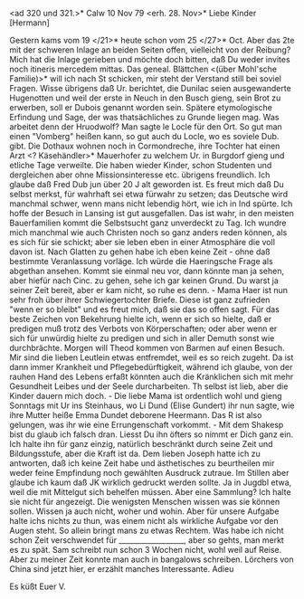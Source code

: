 <ad 320 und 321.>* Calw 10 Nov 79
 <erh. 28. Nov>*
Liebe Kinder [Hermann]

Gestern kams vom 19 </21>* heute schon vom 25 </27>* Oct. Aber das 2te mit der schweren Inlage an beiden Seiten offen, vielleicht von der Reibung? Mich hat die Inlage gerieben und möchte doch bitten, daß Du weder invites noch itineris mercedem mittas. Das geneal. Blättchen <(über Mohl'sche Familie)>* will ich nach St schicken, mir steht der Verstand still bei soviel Fragen. Wisse übrigens daß Ur. berichtet, die Dunilac seien ausgewanderte Hugenotten und weil der erste in Neuch in den Busch gieng, sein Brot zu erwerben, soll er Dubois genannt worden sein. Spätere etymologische Erfindung und Sage, der was thatsächliches zu Grunde liegen mag. Was arbeitet denn der Hruodwolf? Man sagte le Locle für den Ort. So gut man einen "Vomberg" heißen kann, so gut auch du Locle, wo es soviele Dub. gibt. Die Dothaux wohnen noch in Cormondreche, ihre Tochter hat einen Arzt <? Käsehändler>* Mauerhofer zu welchem Ur. in Burgdorf gieng und etliche Tage verweilte. Die haben wieder Kinder, schon Studenten und dergleichen aber ohne Missionsinteresse etc. übrigens freundlich. Ich glaube daß Fred Dub jun über 20 J alt geworden ist. Es freut mich daß Du selbst merkst, für wahrhaft sei etwa fürwahr zu setzen; das Deutsche wird manchmal schwer, wenn mans nicht lebendig hört, wie ich in Ind spürte. Ich hoffe der Besuch in Lansing ist gut ausgefallen. Das ist wahr, in den meisten Bauerfamilien kommt die Selbstsucht ganz unverdeckt zu Tag. Ich wundre mich manchmal wie auch Christen noch so ganz anders reden können, als es sich für sie schickt; aber sie leben eben in einer Atmosphäre die voll davon ist. Nach Glatten zu gehen habe ich eben keine Zeit - ohne daß bestimmte Veranlassung vorläge. Ich würde die Haeringsche Frage als abgethan ansehen. Kommt sie einmal neu vor, dann könnte man ja sehen, aber hiefür nach Cinc. zu gehen, sehe ich gar keinen Grund. Du warst ja seiner Zeit bereit, aber er kam nicht, so ruhe es denn. - Mama Haer ist nun sehr froh über ihrer Schwiegertochter Briefe. Diese ist ganz zufrieden "wenn er so bleibt" und es freut mich, daß sie das so offen sagt. Für das beste Zeichen von Bekehrung hielte ich, wenn er sich so hielte, daß er predigen muß trotz des Verbots von Körperschaften; oder aber wenn er sich für unwürdig hielte zu predigen und sich in aller Demuth sonst wie durchbrächte. Morgen will Theod kommen von Barmen auf einen Besuch. Mir sind die lieben Leutlein etwas entfremdet, weil es so reich zugeht. Da ist dann immer Krankheit und Pflegebedürftigkeit, während ich glaube, von der rauhen Hand des Lebens erfaßt könnten auch die Kränklichen sich mit mehr Gesundheit Leibes und der Seele durcharbeiten. Th selbst ist lieb, aber die Kinder dauern mich doch. - Die liebe Mama ist ordentlich wohl und gieng Sonntags mit Ur ins Steinhaus, wo Li Dund (Elise Gundert) ihr nun sagte, wie ihre Mutter heiße Emma Dundet deborene Heermann. Das R ist also gelungen, was ihr wie eine Errungenschaft vorkommt. - Mit dem Shakesp bist du glaub ich falsch dran. Liesst Du ihn öfters so nimmt er Dich ganz ein. Ich halte ihn für ganz einzig, natürlich beschränkt durch seine Zeit und Bildungsstufe, aber die Kraft ist da. Dem lieben Joseph hatte ich zu antworten, daß ich keine Zeit habe und ästhetisches zu beurtheilen mir weder feine Empfindung noch gewählten Ausdruck zutraue. Im Stillen aber glaube ich kaum daß JK wirklich gedruckt werden sollte. Ja in Jugdbl etwa, weil die mit Mittelgut sich behelfen müssen. Aber eine Sammlung? Ich halte sie nicht für angezeigt. Die wenigsten Menschen wissen was sie können sollen. Wissen ja auch nicht, woher und wohin. Aber für unsere Aufgabe halte ichs nichts zu thun, was einem nicht als wirkliche Aufgabe vor den Augen steht. So allein bringt mans zu etwas Rechtem. Was habe ich nicht schon Zeit verschwendet für __________________, aber so gehts, man merkt es zu spät. Sam schreibt nun schon 3 Wochen nicht, wohl weil auf Reise. Aber zu meiner Zeit konnte man auch in bangalows schreiben. Lörchers von China sind jetzt hier, er erzählt manches Interessante. Adieu

 Es küßt Euer V.
